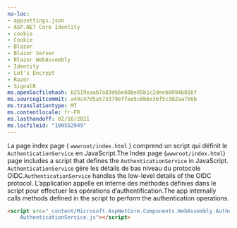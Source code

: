 ```yaml
---
no-loc:
- appsettings.json
- ASP.NET Core Identity
- cookie
- Cookie
- Blazor
- Blazor Server
- Blazor WebAssembly
- Identity
- Let's Encrypt
- Razor
- SignalR
ms.openlocfilehash: b2519eaab7a83d66e60be05b1c2deeb8094b016f
ms.sourcegitcommit: a49c47d5a573379effee5c6b6e36f5c302aa756b
ms.translationtype: MT
ms.contentlocale: fr-FR
ms.lasthandoff: 02/16/2021
ms.locfileid: "100552949"
---
```

<span data-ttu-id="964ed-101">La page index page ( `wwwroot/index.html` ) comprend un script qui définit le `AuthenticationService` en JavaScript.</span><span class="sxs-lookup"><span data-stu-id="964ed-101">The Index page (`wwwroot/index.html`) page includes a script that defines the `AuthenticationService` in JavaScript.</span></span> <span data-ttu-id="964ed-102">`AuthenticationService` gère les détails de bas niveau du protocole OIDC.</span><span class="sxs-lookup"><span data-stu-id="964ed-102">`AuthenticationService` handles the low-level details of the OIDC protocol.</span></span> <span data-ttu-id="964ed-103">L’application appelle en interne des méthodes définies dans le script pour effectuer les opérations d’authentification.</span><span class="sxs-lookup"><span data-stu-id="964ed-103">The app internally calls methods defined in the script to perform the authentication operations.</span></span>

```html
<script src="_content/Microsoft.AspNetCore.Components.WebAssembly.Authentication/
    AuthenticationService.js"></script>
```
